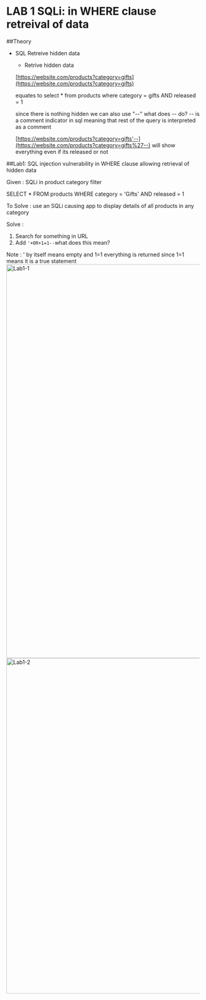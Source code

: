 # LAB 1 SQLi: in WHERE clause retreival of data

##Theory
- SQL  Retreive hidden data
    - Retrive hidden data
    
    [https://website.com/products?category=gifts](https://website.com/products?category=gifts)
    
    equates to select * from products where category = gifts AND released = 1
    
    since there is nothing hidden we can also use "--"
    what does -- do?
    -- is a comment indicator in sql
    meaning that rest of the query is interpreted as a comment
    
    [https://website.com/products?category=gifts'--](https://website.com/products?category=gifts%27--)
    will show everything even if its released or not
    
##Lab1: SQL injection vulnerability in WHERE clause allowing retrieval of hidden data


Given : SQLi in product category filter

SELECT * FROM products WHERE category = 'Gifts' AND released = 1

To Solve : use an SQLi causing app to display details of all products in any category

Solve :

1. Search for something in URL
2. Add `'+OR+1=1--`what does this mean?

Note : ' by itself means empty and 1=1 everything is returned since 1=1 means it is a true statement
<img width="1027" alt="Lab1-1" src="https://github.com/minhasan3/PortSwigger-WebSecurityAcademy-Labs/assets/81883584/74db88c3-dbe6-4f8c-9917-a1da57226855">
<img width="875" alt="Lab1-2" src="https://github.com/minhasan3/PortSwigger-WebSecurityAcademy-Labs/assets/81883584/e5714757-15b8-45d0-98db-7d0b0b545a74">

